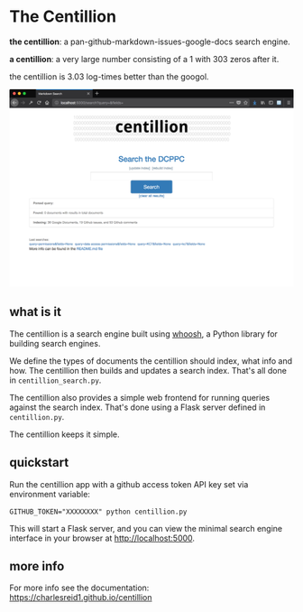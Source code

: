 # The Centillion

**the centillion**: a pan-github-markdown-issues-google-docs search engine.

**a centillion**: a very large number consisting of a 1 with 303 zeros after it.

the centillion is 3.03 log-times better than the googol.

![Screen shot of centillion](img/ss.png)

## what is it

The centillion is a search engine built using [whoosh](https://whoosh.readthedocs.io/en/latest/intro.html),
a Python library for building search engines.

We define the types of documents the centillion should index,
what info and how. The centillion then builds and
updates a search index. That's all done in `centillion_search.py`.

The centillion also provides a simple web frontend for running
queries against the search index. That's done using a Flask server
defined in `centillion.py`.

The centillion keeps it simple.


## quickstart

Run the centillion app with a github access token API key set via
environment variable:

```
GITHUB_TOKEN="XXXXXXXX" python centillion.py
```

This will start a Flask server, and you can view the minimal search engine
interface in your browser at <http://localhost:5000>.

## more info

For more info see the documentation: <https://charlesreid1.github.io/centillion>




